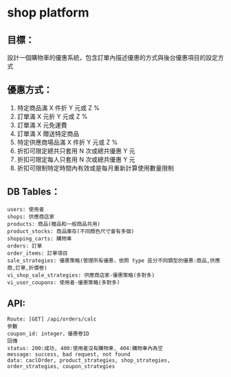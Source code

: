 # shop platform
## 目標：
設計一個購物車的優惠系統，包含訂單內描述優惠的方式與後台優惠項目的設定方式 

## 優惠方式：
1. 特定商品滿 X 件折 Y 元或 Z %
2. 訂單滿 X 元折 Y 元或 Z %
3. 訂單滿 X 元免運費
4. 訂單滿 X 贈送特定商品
5. 特定供應商場品滿 X 件折 Y 元或 Z %
6. 折扣可限定總共只套用 N 次或總共優惠 Y 元
7. 折扣可限定每人只套用 N 次或總共優惠 Y 元
8. 折扣可限制特定時間內有效或是每月重新計算使用數量限制

## DB Tables：
```
users: 使用者
shops: 供應商店家
products: 商品(贈品和一般商品共用)
product_stocks: 商品庫存(不同顏色尺寸會有多個)
shopping_carts: 購物車
orders: 訂單
order_items: 訂單項目
sale_strategies: 優惠策略(管理所有優惠，依照 type 區分不同類型的優惠:商品,供應商,訂單,折價卷)
vi_shop_sale_strategies: 供應商店家-優惠策略(多對多)
vi_user_coupons: 使用者-優惠策略(多對多)
```


## API: 
```
Route: [GET] /api/orders/calc
參數
coupon_id: integer，優惠卷ID
回傳
status: 200:成功, 400:使用者沒有購物車, 404:購物車內為空
message: success, bad request, not found
data: caclOrder, product_strategies, shop_strategies, order_strategies, coupon_strategies
```
